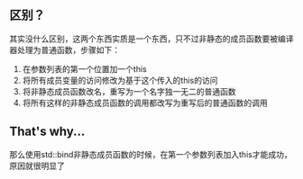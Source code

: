## 区别？
其实没什么区别，这两个东西实质是一个东西，只不过非静态的成员函数要被编译器处理为普通函数，步骤如下：
1. 在参数列表的第一个位置加一个this
2. 将所有成员变量的访问修改为基于这个传入的this的访问
3. 将非静态成员函数改名，重写为一个名字独一无二的普通函数
4. 将所有这样的非静态成员函数的调用都改写为重写后的普通函数的调用

## That's why...
那么使用std::bind非静态成员函数的时候，在第一个参数列表加入this才能成功，原因就很明显了